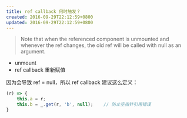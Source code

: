 ```yaml
---
title: ref callback 何时触发？
created: 2016-09-29T22:12:59+0800
updated: 2016-09-29T22:12:59+0800
---
```


> Note that when the referenced component is unmounted and whenever the ref changes, the old ref will be called with null as an argument.

- unmount
- ref callback 重新赋值

因为会导致 ref = null，所以 ref callback 建议这么定义：

```js
(r) => {
    this.a = r;
    this.b = _.get(r, 'b', null);    // 防止空指针引用错误
}
```
